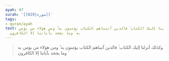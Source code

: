 ```yaml
---
ayah: 47
surah: '[[029|سورة]]'
tags:
- quran/ayah
text: وكذلك أنزلنا إليك الكتاب ۚ فالذين آتيناهم الكتاب يؤمنون به ۖ ومن هؤلاء من يؤمن
  به ۚ وما يجحد بآياتنا إلا الكافرون
---
```

> وكذلك أنزلنا إليك الكتاب ۚ فالذين آتيناهم الكتاب يؤمنون به ۖ ومن هؤلاء من يؤمن به ۚ وما يجحد بآياتنا إلا الكافرون
